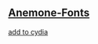 ## [Anemone-Fonts](https://anemonefonts.woolweaver.bid/)

[add to cydia](https://cydia.saurik.com/api/share#?source=https://nmac101.github.io/AnemoneFonts)
